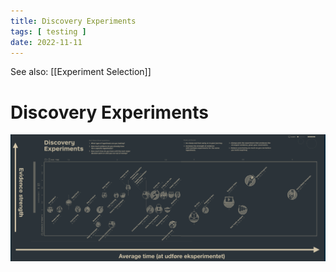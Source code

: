 ```yaml
---
title: Discovery Experiments
tags: [ testing ]
date: 2022-11-11
---
```


See also: [[Experiment Selection]]

# Discovery Experiments
![](img/pasted_img_20221111133100.png)
